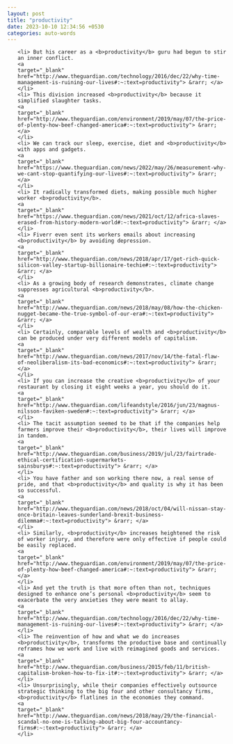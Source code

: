 ```yaml
---
layout: post
title: "productivity"
date: 2023-10-10 12:34:56 +0530
categories: auto-words
---
```

<ol>

    <li> But his career as a <b>productivity</b> guru had begun to stir an inner conflict.
    <a 
    target="_blank" 
    href="http://www.theguardian.com/technology/2016/dec/22/why-time-management-is-ruining-our-lives#:~:text=productivity"> &rarr; </a>
    </li>
    <li> This division increased <b>productivity</b> because it simplified slaughter tasks.
    <a 
    target="_blank" 
    href="http://www.theguardian.com/environment/2019/may/07/the-price-of-plenty-how-beef-changed-america#:~:text=productivity"> &rarr; </a>
    </li>
    <li> We can track our sleep, exercise, diet and <b>productivity</b> with apps and gadgets.
    <a 
    target="_blank" 
    href="https://www.theguardian.com/news/2022/may/26/measurement-why-we-cant-stop-quantifying-our-lives#:~:text=productivity"> &rarr; </a>
    </li>
    <li> It radically transformed diets, making possible much higher worker <b>productivity</b>.
    <a 
    target="_blank" 
    href="https://www.theguardian.com/news/2021/oct/12/africa-slaves-erased-from-history-modern-world#:~:text=productivity"> &rarr; </a>
    </li>
    <li> Fiverr even sent its workers emails about increasing <b>productivity</b> by avoiding depression.
    <a 
    target="_blank" 
    href="http://www.theguardian.com/news/2018/apr/17/get-rich-quick-silicon-valley-startup-billionaire-techie#:~:text=productivity"> &rarr; </a>
    </li>
    <li> As a growing body of research demonstrates, climate change suppresses agricultural <b>productivity</b>.
    <a 
    target="_blank" 
    href="http://www.theguardian.com/news/2018/may/08/how-the-chicken-nugget-became-the-true-symbol-of-our-era#:~:text=productivity"> &rarr; </a>
    </li>
    <li> Certainly, comparable levels of wealth and <b>productivity</b> can be produced under very different models of capitalism.
    <a 
    target="_blank" 
    href="http://www.theguardian.com/news/2017/nov/14/the-fatal-flaw-of-neoliberalism-its-bad-economics#:~:text=productivity"> &rarr; </a>
    </li>
    <li> If you can increase the creative <b>productivity</b> of your restaurant by closing it eight weeks a year, you should do it.
    <a 
    target="_blank" 
    href="http://www.theguardian.com/lifeandstyle/2016/jun/23/magnus-nilsson-faviken-sweden#:~:text=productivity"> &rarr; </a>
    </li>
    <li> The tacit assumption seemed to be that if the companies help farmers improve their <b>productivity</b>, their lives will improve in tandem.
    <a 
    target="_blank" 
    href="http://www.theguardian.com/business/2019/jul/23/fairtrade-ethical-certification-supermarkets-sainsburys#:~:text=productivity"> &rarr; </a>
    </li>
    <li> You have father and son working there now, a real sense of pride, and that <b>productivity</b> and quality is why it has been so successful.
    <a 
    target="_blank" 
    href="http://www.theguardian.com/news/2018/oct/04/will-nissan-stay-once-britain-leaves-sunderland-brexit-business-dilemma#:~:text=productivity"> &rarr; </a>
    </li>
    <li> Similarly, <b>productivity</b> increases heightened the risk of worker injury, and therefore were only effective if people could be easily replaced.
    <a 
    target="_blank" 
    href="http://www.theguardian.com/environment/2019/may/07/the-price-of-plenty-how-beef-changed-america#:~:text=productivity"> &rarr; </a>
    </li>
    <li> And yet the truth is that more often than not, techniques designed to enhance one’s personal <b>productivity</b> seem to exacerbate the very anxieties they were meant to allay.
    <a 
    target="_blank" 
    href="http://www.theguardian.com/technology/2016/dec/22/why-time-management-is-ruining-our-lives#:~:text=productivity"> &rarr; </a>
    </li>
    <li> The reinvention of how and what we do increases <b>productivity</b>, transforms the productive base and continually reframes how we work and live with reimagined goods and services.
    <a 
    target="_blank" 
    href="http://www.theguardian.com/business/2015/feb/11/british-capitalism-broken-how-to-fix-it#:~:text=productivity"> &rarr; </a>
    </li>
    <li> Unsurprisingly, while their companies effectively outsource strategic thinking to the big four and other consultancy firms, <b>productivity</b> flatlines in the economies they command.
    <a 
    target="_blank" 
    href="http://www.theguardian.com/news/2018/may/29/the-financial-scandal-no-one-is-talking-about-big-four-accountancy-firms#:~:text=productivity"> &rarr; </a>
    </li>
